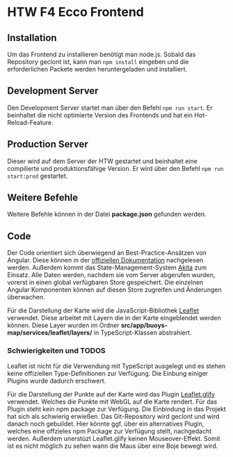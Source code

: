 # HTW F4 Ecco Frontend

## Installation

Um das Frontend zu installieren benötigt man node.js. 
Sobald das Repository geclont ist, kann man `npm install` eingeben und die erforderlichen Packete werden
heruntergeladen und installiert.

## Development Server

Den Development Server startet man über den Befehl `npm run start`.
Er beinhaltet die nicht optimierte Version des Frontends und hat ein Hot-Reload-Feature.

## Production Server

Dieser wird auf dem Server der HTW gestartet und beinhaltet eine compilierte und produktionsfähige Version.
Er wird über den Befehl `npm run start:prod` gestartet.

## Weitere Befehle

Weitere Befehle können in der Datei **package.json** gefunden werden.


## Code

Der Code orientiert sich überwiegend an Best-Practice-Ansätzen von Angular.
Diese können in der [offiziellen Dokumentation](https://angular.io/docs) nachgelesen werden.
Außerdem kommt das State-Management-System [Akita](https://github.com/datorama/akita) zum Einsatz.
Alle Daten werden, nachdem sie vom Server abgerufen wurden, vorerst in einen global verfügbaren Store gespeichert.
Die einzelnen Angular Komponenten können auf diesen Store zugreifen und Änderungen überwachen.

Für die Darstellung der Karte wird die JavaScript-Bibliothek [Leaflet](https://leafletjs.com) verwendet.
Diese arbeitet mit Layern die in der Karte eingeblendet werden können.
Diese Layer wurden im Ordner **src/app/buoys-map/services/leaflet/layers/** in TypeScript-Klassen abstrahiert.


### Schwierigkeiten und TODOS

Leaflet ist nicht für die Verwendung mit TypeScript ausgelegt und es stehen keine offiziellen Type-Definitionen zur Verfügung.
Die Einbung einiger Plugins wurde dadurch erschwert.

Für die Darstellung der Punkte auf der Karte wird das Plugin [Leaflet.glify](https://github.com/robertleeplummerjr/Leaflet.glify)
verwendet. Welches die Punkte mit WebGL auf die Karte rendert. Für das Plugin steht kein npm package zur Verfügung. Die Einbindung
in das Projekt hat sich als schwierig erwießen. Das Git-Repository wird geclont und wird danach noch gebuildet. Hier könnte ggf.
über ein alternatives Plugin, welches eine offzieles npm Package zur Verfügung stellt, nachgedacht werden. 
Außerdem unerstüzt Leaflet.glify keinen Mouseover-Effekt. Somit ist es nicht möglich zu sehen wann die Maus über eine Boje bewegt wird. 

